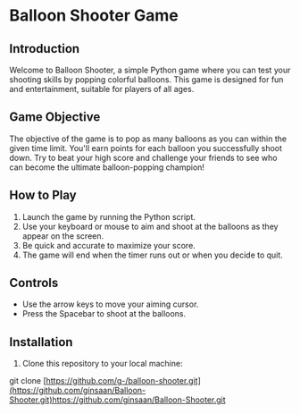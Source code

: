 # Balloon Shooter Game

## Introduction

Welcome to Balloon Shooter, a simple Python game where you can test your shooting skills by popping colorful balloons. This game is designed for fun and entertainment, suitable for players of all ages.

## Game Objective

The objective of the game is to pop as many balloons as you can within the given time limit. You'll earn points for each balloon you successfully shoot down. Try to beat your high score and challenge your friends to see who can become the ultimate balloon-popping champion!

## How to Play

1. Launch the game by running the Python script.
2. Use your keyboard or mouse to aim and shoot at the balloons as they appear on the screen.
3. Be quick and accurate to maximize your score.
4. The game will end when the timer runs out or when you decide to quit.

## Controls

- Use the arrow keys to move your aiming cursor.
- Press the Spacebar to shoot at the balloons.

## Installation

1. Clone this repository to your local machine:

git clone [https://github.com/g-/balloon-shooter.git](https://github.com/ginsaan/Balloon-Shooter.git)https://github.com/ginsaan/Balloon-Shooter.git
